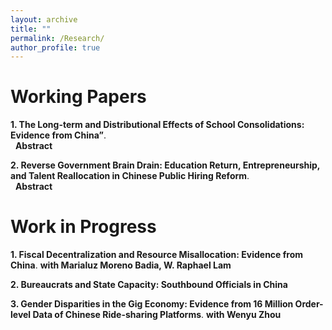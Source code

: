 ```yaml
---
layout: archive
title: ""
permalink: /Research/
author_profile: true
---
```

# Working Papers
**1. The Long-term and Distributional Effects of School Consolidations: Evidence from China”**.    
&nbsp;
**Abstract** 


**2. Reverse Government Brain Drain: Education Return, Entrepreneurship, and Talent Reallocation in Chinese Public Hiring Reform**.      
&nbsp;
**Abstract** 


# Work in Progress
**1. Fiscal Decentralization and Resource Misallocation: Evidence from China**. **with Marialuz Moreno Badia, W. Raphael Lam**            

**2. Bureaucrats and State Capacity: Southbound Officials in China**          

**3. Gender Disparities in the Gig Economy: Evidence from 16 Million Order-level Data of Chinese Ride-sharing Platforms**. **with Wenyu Zhou**       



